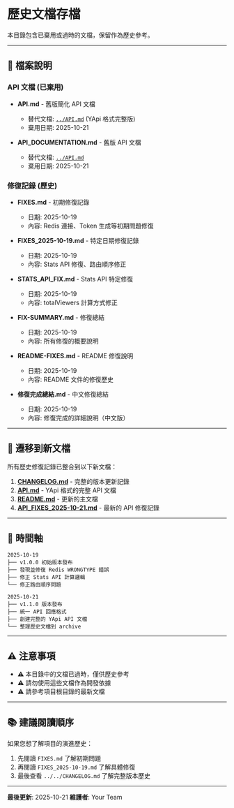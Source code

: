 # 歷史文檔存檔

本目錄包含已棄用或過時的文檔，保留作為歷史參考。

---

## 📁 檔案說明

### API 文檔 (已棄用)

- **API.md** - 舊版簡化 API 文檔
  - 替代文檔: [`../API.md`](../API.md) (YApi 格式完整版)
  - 棄用日期: 2025-10-21

- **API_DOCUMENTATION.md** - 舊版 API 文檔
  - 替代文檔: [`../API.md`](../API.md)
  - 棄用日期: 2025-10-21

### 修復記錄 (歷史)

- **FIXES.md** - 初期修復記錄
  - 日期: 2025-10-19
  - 內容: Redis 連接、Token 生成等初期問題修復

- **FIXES_2025-10-19.md** - 特定日期修復記錄
  - 日期: 2025-10-19
  - 內容: Stats API 修復、路由順序修正

- **STATS_API_FIX.md** - Stats API 特定修復
  - 日期: 2025-10-19
  - 內容: totalViewers 計算方式修正

- **FIX-SUMMARY.md** - 修復總結
  - 日期: 2025-10-19
  - 內容: 所有修復的概要說明

- **README-FIXES.md** - README 修復說明
  - 日期: 2025-10-19
  - 內容: README 文件的修復歷史

- **修復完成總結.md** - 中文修復總結
  - 日期: 2025-10-19
  - 內容: 修復完成的詳細說明（中文版）

---

## 🔄 遷移到新文檔

所有歷史修復記錄已整合到以下新文檔：

1. **[CHANGELOG.md](../../CHANGELOG.md)** - 完整的版本更新記錄
2. **[API.md](../API.md)** - YApi 格式的完整 API 文檔
3. **[README.md](../../README.md)** - 更新的主文檔
4. **[API_FIXES_2025-10-21.md](../../API_FIXES_2025-10-21.md)** - 最新的 API 修復記錄

---

## 📅 時間軸

```
2025-10-19
├── v1.0.0 初始版本發布
├── 發現並修復 Redis WRONGTYPE 錯誤
├── 修正 Stats API 計算邏輯
└── 修正路由順序問題

2025-10-21
├── v1.1.0 版本發布
├── 統一 API 回應格式
├── 創建完整的 YApi API 文檔
└── 整理歷史文檔到 archive
```

---

## ⚠️ 注意事項

- ⚠️ 本目錄中的文檔已過時，僅供歷史參考
- ⚠️ 請勿使用這些文檔作為開發依據
- ⚠️ 請參考項目根目錄的最新文檔

---

## 📚 建議閱讀順序

如果您想了解項目的演進歷史：

1. 先閱讀 `FIXES.md` 了解初期問題
2. 再閱讀 `FIXES_2025-10-19.md` 了解具體修復
3. 最後查看 `../../CHANGELOG.md` 了解完整版本歷史

---

**最後更新**: 2025-10-21
**維護者**: Your Team
